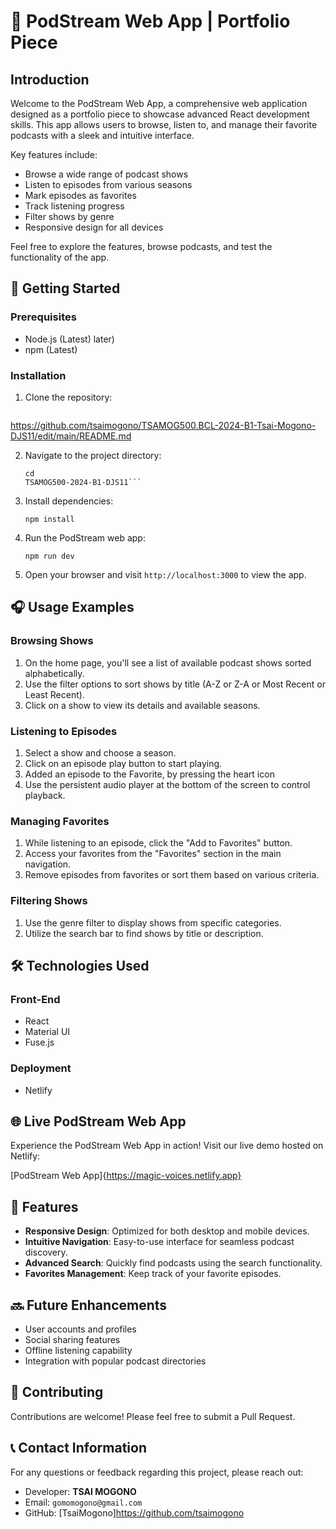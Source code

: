   # 🎵 PodStream Web App | Portfolio Piece

## Introduction

Welcome to the PodStream Web App, a comprehensive web application designed as a portfolio piece to showcase advanced React development skills. This app allows users to browse, listen to, and manage their favorite podcasts with a sleek and intuitive interface.

Key features include:
- Browse a wide range of podcast shows
- Listen to episodes from various seasons
- Mark episodes as favorites
- Track listening progress
- Filter shows by genre
- Responsive design for all devices

Feel free to explore the features, browse podcasts, and test the functionality of the app.

## 🚀 Getting Started

### Prerequisites

- Node.js (Latest) later)
- npm (Latest)

### Installation

1. Clone the repository:
   ```
  https://github.com/tsaimogono/TSAMOG500.BCL-2024-B1-Tsai-Mogono-DJS11/edit/main/README.md

2. Navigate to the project directory:
   ```
   cd 
   TSAMOG500-2024-B1-DJS11```

3. Install dependencies:
   ```
   npm install
   ```

4. Run the PodStream web app:
   ```
   npm run dev
   ```

5. Open your browser and visit `http://localhost:3000` to view the app.

## 🎧 Usage Examples

### Browsing Shows

1. On the home page, you'll see a list of available podcast shows sorted alphabetically.
2. Use the filter options to sort shows by title (A-Z or Z-A or Most Recent or Least Recent).
3. Click on a show to view its details and available seasons.

### Listening to Episodes

1. Select a show and choose a season.
2. Click on an episode play button to start playing.
3. Added an episode to the Favorite, by pressing the heart icon
4. Use the persistent audio player at the bottom of the screen to control playback.

### Managing Favorites

1. While listening to an episode, click the "Add to Favorites" button.
2. Access your favorites from the "Favorites" section in the main navigation.
3. Remove episodes from favorites or sort them based on various criteria.

### Filtering Shows

1. Use the genre filter to display shows from specific categories.
2. Utilize the search bar to find shows by title or description.

## 🛠️ Technologies Used

### Front-End
- React
- Material UI
- Fuse.js

### Deployment
- Netlify

## 🌐 Live PodStream Web App

Experience the PodStream Web App in action! Visit our live demo hosted on Netlify:

[PodStream Web App]{https://magic-voices.netlify.app}


## 🌟 Features

- **Responsive Design**: Optimized for both desktop and mobile devices.
- **Intuitive Navigation**: Easy-to-use interface for seamless podcast discovery.
- **Advanced Search**: Quickly find podcasts using the search functionality.
- **Favorites Management**: Keep track of your favorite episodes.

## 🔜 Future Enhancements

- User accounts and profiles
- Social sharing features
- Offline listening capability
- Integration with popular podcast directories

## 🤝 Contributing

Contributions are welcome! Please feel free to submit a Pull Request.

## 📞 Contact Information

For any questions or feedback regarding this project, please reach out:

- Developer: **TSAI MOGONO** 
- Email: `gomomogono@gmail.com`
- GitHub: [TsaiMogono]https://github.com/tsaimogono


